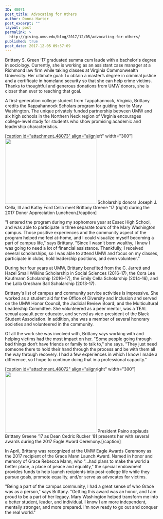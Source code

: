 ```yaml
---
ID: 48071
post_title: Advocating for Others
author: Donna Harter
post_excerpt: ""
layout: post
permalink: >
  http://giving.umw.edu/blog/2017/12/05/advocating-for-others/
published: true
post_date: 2017-12-05 09:57:09
---
```

Brittany S. Green ’17 graduated summa cum laude with a bachelor's degree in sociology. Currently, she is working as an assistant case manager at a Richmond law firm while taking classes at Virginia Commonwealth University. Her ultimate goal: To obtain a master’s degree in criminal justice and a certificate in homeland security so that she can help crime victims. Thanks to thoughtful and generous donations from UMW donors, she is closer than ever to reaching that goal.

A first-generation college student from Tappahannock, Virginia, Brittany credits the Rappahannock Scholars program for guiding her to Mary Washington. The unique privately funded partnership between UMW and six high schools in the Northern Neck region of Virginia encourages college-level study for students who show promising academic and leadership characteristics.

[caption id="attachment_48073" align="alignleft" width="300"]<img class="wp-image-48073 size-medium" src="http://giving.umw.edu/wp-content/uploads/2017/12/brittany-greene-scholarship-2017-300x214.jpg" alt="" width="300" height="214" /> Scholarship donors Joseph J. Cella, III and Kathy Ford Cella meet Brittany Greene '17 (right) during the 2017 Donor Appreciation Luncheon.[/caption]

"I entered the program during my sophomore year at Essex High School, and was able to participate in three separate tours of the Mary Washington campus. Those positive experiences and the community aspect of the program helped me feel at-home, and I could visualize myself becoming a part of campus life," says Brittany. "Since I wasn’t born wealthy, I knew I was going to need a lot of financial assistance. Thankfully, I received several scholarships, so I was able to attend UMW and focus on my classes, participate in clubs, hold leadership positions, and even volunteer.”

During her four years at UMW, Brittany benefited from the C. Jarrett and Hazel Small Wilkins Scholarship in Social Sciences (2016-17), the Cora Lee Kaufmann Scholarship (2016-17), the Emily Cella Scholarship (2014-16), and the Lalla Gresham Ball Scholarship (2013-17).

Brittany's list of campus and community service activities is impressive. She worked as a student aid for the Office of Diversity and Inclusion and served on the UMW Honor Council, the Judicial Review Board, and the Multicultural Leadership Committee. She volunteered as a peer mentor, was a TEAL sexual assault peer educator, and served as vice-president of the Black Student Association. In addition, she was a member of several honorary societies and volunteered in the community.

Of all the work she was involved with, Brittany says working with and helping victims had the most impact on her. "Some people going through bad things don’t have friends or family to talk to," she says. "They just need someone there to hold their hand through the process and be with them all the way through recovery. I had a few experiences in which I know I made a difference, so I hope to continue doing that in a professional capacity."

[caption id="attachment_48072" align="alignright" width="300"]<img class="wp-image-48072 size-medium" src="http://giving.umw.edu/wp-content/uploads/2017/12/brittany-greene-photo-from-eagle-awards-300x200.jpg" alt="" width="300" height="200" /> President Paino applauds Brittany Greene '17 as Dean Cedric Rucker '81 presents her with several awards during the 2017 Eagle Award Ceremony.[/caption]

In April, Brittany was recognized at the UMW Eagle Awards Ceremony as the 2017 recipient of the Grace Mann Launch Award. Named in honor and memory of Grace Rebecca Mann, who "…had plans to make the world a better place, a place of peace and equality," the special endowment provides funds to help launch recipients into post-college life while they pursue goals, promote equality, and/or serve as advocates for victims.

"Being a part of the campus community, I had a great sense of who Grace was as a person," says Brittany. "Getting this award was an honor, and I am proud to be a part of her legacy. Mary Washington helped transform me into a better student, leader, and individual. I know I am more independent, mentally stronger, and more prepared. I'm now ready to go out and conquer the real world."